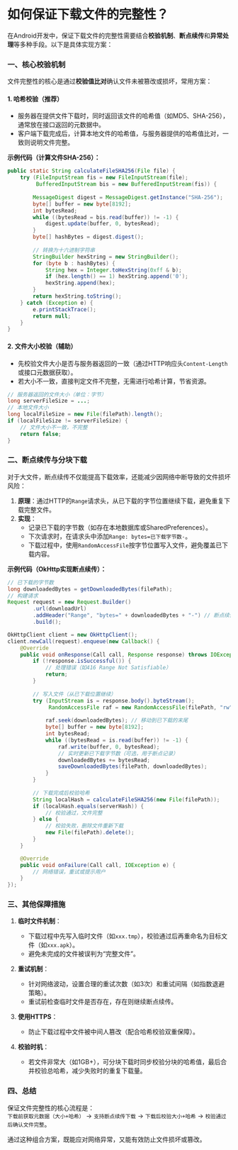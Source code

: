 # 如何保证下载文件的完整性？

在Android开发中，保证下载文件的完整性需要结合**校验机制**、**断点续传**和**异常处理**等多种手段。以下是具体实现方案：


### 一、核心校验机制
文件完整性的核心是通过**校验值比对**确认文件未被篡改或损坏，常用方案：

#### 1. 哈希校验（推荐）
- 服务器在提供文件下载时，同时返回该文件的哈希值（如MD5、SHA-256），通常放在接口返回的元数据中。
- 客户端下载完成后，计算本地文件的哈希值，与服务器提供的哈希值比对，一致则说明文件完整。

**示例代码（计算文件SHA-256）：**
```java
public static String calculateFileSHA256(File file) {
    try (FileInputStream fis = new FileInputStream(file);
         BufferedInputStream bis = new BufferedInputStream(fis)) {
        
        MessageDigest digest = MessageDigest.getInstance("SHA-256");
        byte[] buffer = new byte[8192];
        int bytesRead;
        while ((bytesRead = bis.read(buffer)) != -1) {
            digest.update(buffer, 0, bytesRead);
        }
        byte[] hashBytes = digest.digest();
        
        // 转换为十六进制字符串
        StringBuilder hexString = new StringBuilder();
        for (byte b : hashBytes) {
            String hex = Integer.toHexString(0xff & b);
            if (hex.length() == 1) hexString.append('0');
            hexString.append(hex);
        }
        return hexString.toString();
    } catch (Exception e) {
        e.printStackTrace();
        return null;
    }
}
```


#### 2. 文件大小校验（辅助）
- 先校验文件大小是否与服务器返回的一致（通过HTTP响应头`Content-Length`或接口元数据获取）。
- 若大小不一致，直接判定文件不完整，无需进行哈希计算，节省资源。

```java
// 服务器返回的文件大小（单位：字节）
long serverFileSize = ...;
// 本地文件大小
long localFileSize = new File(filePath).length();
if (localFileSize != serverFileSize) {
    // 文件大小不一致，不完整
    return false;
}
```


### 二、断点续传与分块下载
对于大文件，断点续传不仅能提高下载效率，还能减少因网络中断导致的文件损坏风险：

1. **原理**：通过HTTP的`Range`请求头，从已下载的字节位置继续下载，避免重复下载完整文件。
2. **实现**：
   - 记录已下载的字节数（如存在本地数据库或SharedPreferences）。
   - 下次请求时，在请求头中添加`Range: bytes=已下载字节数-`。
   - 下载过程中，使用`RandomAccessFile`按字节位置写入文件，避免覆盖已下载内容。

**示例代码（OkHttp实现断点续传）：**
```java
// 已下载的字节数
long downloadedBytes = getDownloadedBytes(filePath);
// 构建请求
Request request = new Request.Builder()
        .url(downloadUrl)
        .addHeader("Range", "bytes=" + downloadedBytes + "-") // 断点续传起始位置
        .build();

OkHttpClient client = new OkHttpClient();
client.newCall(request).enqueue(new Callback() {
    @Override
    public void onResponse(Call call, Response response) throws IOException {
        if (!response.isSuccessful()) {
            // 处理错误（如416 Range Not Satisfiable）
            return;
        }
        
        // 写入文件（从已下载位置继续）
        try (InputStream is = response.body().byteStream();
             RandomAccessFile raf = new RandomAccessFile(filePath, "rw")) {
             
            raf.seek(downloadedBytes); // 移动到已下载的末尾
            byte[] buffer = new byte[8192];
            int bytesRead;
            while ((bytesRead = is.read(buffer)) != -1) {
                raf.write(buffer, 0, bytesRead);
                // 实时更新已下载字节数（可选，用于断点记录）
                downloadedBytes += bytesRead;
                saveDownloadedBytes(filePath, downloadedBytes);
            }
        }
        
        // 下载完成后校验哈希
        String localHash = calculateFileSHA256(new File(filePath));
        if (localHash.equals(serverHash)) {
            // 校验通过，文件完整
        } else {
            // 校验失败，删除文件重新下载
            new File(filePath).delete();
        }
    }

    @Override
    public void onFailure(Call call, IOException e) {
        // 网络错误，重试或提示用户
    }
});
```


### 三、其他保障措施
1. **临时文件机制**：
   - 下载过程中先写入临时文件（如`xxx.tmp`），校验通过后再重命名为目标文件（如`xxx.apk`）。
   - 避免未完成的文件被误判为“完整文件”。

2. **重试机制**：
   - 针对网络波动，设置合理的重试次数（如3次）和重试间隔（如指数退避策略）。
   - 重试前检查临时文件是否存在，存在则继续断点续传。

3. **使用HTTPS**：
   - 防止下载过程中文件被中间人篡改（配合哈希校验双重保障）。

4. **校验时机**：
   - 若文件非常大（如1GB+），可分块下载时同步校验分块的哈希值，最后合并校验总哈希，减少失败时的重复下载量。


### 四、总结
保证文件完整性的核心流程是：  
`下载前获取元数据（大小+哈希）` → `支持断点续传下载` → `下载后校验大小+哈希` → `校验通过后确认文件完整`。  

通过这种组合方案，既能应对网络异常，又能有效防止文件损坏或篡改。